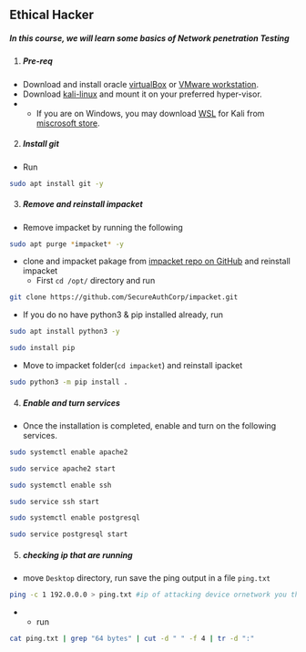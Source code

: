 ## Ethical Hacker

##### In this course, we will learn some basics of Network penetration Testing

1. ##### Pre-req
- Download and install oracle [virtualBox](https://www.virtualbox.org/wiki/Downloads) or [VMware workstation](https://www.vmware.com/products/workstation-player/workstation-player-evaluation.html). 
- Download [kali-linux](https://www.kali.org/get-kali/) and mount it on your preferred hyper-visor. 
- - If you are on Windows, you may download [WSL](https://www.kali.org/get-kali/#kali-wsl) for Kali from [miscrosoft store](https://www.microsoft.com/en-us/p/kali-linux/9pkr34tncv07?activetab=pivot:overviewtab). 

2. ##### Install git
- Run 
```bash
sudo apt install git -y 
```
3. ##### Remove and reinstall impacket
- Remove impacket by running the following
```bash 
sudo apt purge *impacket* -y
```
- clone and impacket pakage from [impacket repo on GitHub](https://github.com/SecureAuthCorp/impacket) and reinstall impacket
  - First `cd /opt/` directory and run 
```bash
git clone https://github.com/SecureAuthCorp/impacket.git
```

  - If you do no have python3 & pip installed already, run 
```bash
sudo apt install python3 -y
```
```bash
sudo install pip
```
   - Move to impacket folder(`cd impacket`) and reinstall ipacket
```bash
sudo python3 -m pip install .
```

4. ##### Enable and turn services
- Once the installation is completed, enable and turn on the following services.

```bash
sudo systemctl enable apache2
```
```bash
sudo service apache2 start
```
```bash
sudo systemctl enable ssh
```
```bash
sudo service ssh start
```
```bash
sudo systemctl enable postgresql
```
```bash
sudo service postgresql start
```
5. ##### checking ip that are running
- move `Desktop` directory, run save the ping output in a file `ping.txt`
```bash
ping -c 1 192.0.0.0 > ping.txt #ip of attacking device ornetwork you think is running
```
- - run
```bash
cat ping.txt | grep "64 bytes" | cut -d " " -f 4 | tr -d ":"
```
